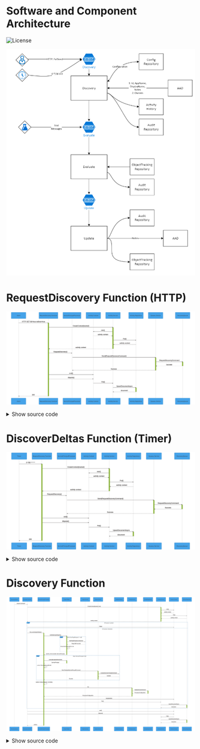 # Software and Component Architecture
![License](https://img.shields.io/badge/license-MIT-green.svg)


![Logical view](images/architecture-logical-view.png)

# RequestDiscovery Function (HTTP)
<div class="mermaid" id="seq_requestdiscoveryhttp">

![SEQ 1](images/seq_requestdiscoveryhttp.svg)

<details>
    <summary>Show source code</summary>
        ```mermaid
        sequenceDiagram
            participant C as client
            participant F as RequestDiscovery Function
            participant P as ServicePrincipalProcessor
            participant AC as Activity Context
            participant AS as Activity Service
            participant AR as Activity Repository
            participant QS as Queueu Service
            participant DQ as DiscoveryQueue

            C ->>+F: HTTP GET full=true redirect=true
            % Create Activity %
            F ->>+AS: CreateContext(tracked)
            AS ->> AC: ctor()
            AC -->> AS: activity context
            AS ->> AR: Put()
            AR -->> AS: activity context
            AS -->>-F: activity context

            F ->>+P: RequestDiscovery()
            P ->>+QS: Send(RequestDiscoveryCommand)
            QS ->>+DQ: RequestDiscoveryCommand
            DQ -->>-QS: Success
            QS -->>-P: Success

            F ->> AC: end()
            F ->> AC: dispose()
            AC ->> AS: Put()
            AS ->>+AR: UpsertDocumentAsync
            AR -->>-AS: document

            F -->>-C: 200
        ```
</details>
</div>

# DiscoverDeltas Function (Timer)
<div class="mermaid" id="seq_requestdiscoverytimer">

![SEQ 2](images/seq_requestdiscoverytimer.svg)
    
<details>
        <summary>Show source code</summary>
        ```mermaid
        sequenceDiagram
            participant C as Timer
            participant F as RequestDiscovery Function
            participant P as ServicePrincipalProcessor
            participant AC as Activity Context
            participant AS as Activity Service
            participant AR as Activity Repository
            participant QS as Queueu Service
            participant DQ as DiscoveryQueue

            C ->>+F: 0 */30 * * * *

            % Create Activity %
            F ->>+AS: CreateContext(tracked)
            AS ->> AC: ctor()
            AC -->> AS: activity context
            AS ->> AR: Put()
            AR -->> AS: activity context
            AS -->>-F: activity context

            F ->>+P: RequestDiscovery()
            P ->>+QS: Send(RequestDiscoveryCommand)
            QS ->>+DQ: RequestDiscoveryCommand
            DQ -->>-QS: Success
            QS -->>-P: Success

            F ->> AC: end()
            F ->> AC: dispose()
            AC ->> AS: Put()
            AS ->>+AR: UpsertDocumentAsync
            AR -->>-AS: document

            F -->>-C: 200
        ```
</details>
</div>


# Discovery Function
<div class="mermaid" id="seq_discoveryfunction">

![SEQ 3](images/seq_discoveryfunction.svg)

<details>
    <summary>Show source code</summary>
        ```mermaid
        sequenceDiagram
            participant DQ as DiscoveryQueue
            participant F as Discovery Function
            participant P as ServicePrincipal Processor
            participant GH as Graph Helper
            participant GS as Graph Service
            participant QS as Queue Service
            participant EQ as Evaluate Queue
            participant CS as Config Service
            participant CR as Config Repository
            participant AS as Activity Service
            participant AC as Activity Context
            participant AR as Activity Repository

            DQ -->>F: request command

            % Create Activity %
            F ->>+AS: CreateContext(tracked, lock)
            AS ->> AC: ctor()
            AC -->> AS: activity context
            AS ->> AR: Put()
            AR -->> AS: activity context
            AS -->>-F: activity context

            alt Processor Locked
                F ->> AC: Failed
            else Processor Unlocked
                F ->>+P: DiscoverDeltas(FullSeed)
                P ->>+GH: GetDeltaGraphObjects()
                loop while NextPageRequest != null
                GH ->> GS: NextPageRequest.GetAsync()
                GS -->> GH: Page (200 records)
                GH ->> GH: Prune Removed / Add to List
                end
                GH -->>-P: (metrics, IEnumerable::ServicePrincipal)


                loop each ServicePrincipal in list
                P ->>+GH: GetGraphObjectWithOwners
                GH -->>-P: ServicePrincipal
                P ->> P: contruct ServicePrincipalModel
                P ->>+QS: Send EvaluateServicePrincpalCommand
                QS ->> EQ: EvaluateServicePrincipalCommand
                EQ -->>QS: Success
                QS -->>-P: Success
                end
                P ->> P: Update Config (DeltaLink, RunState)
                P ->>+CS: Put
                CS ->>+CR: ReplaceDocumentAsync
                CR -->>-CS: ProcessorConfiguration
                CS -->>-P: ProcessorConfiguration

                P ->> AC: MergeMetrics
                P ->> AS: Put()
                AS ->>+AR: UpsertDocumentAsync
                AR -->>-AS: document
            end

            F ->> AC: end()
            F ->> AC: dispose()
            AC ->> AS: Put()
            AS ->>+AR: UpsertDocumentAsync
            AR -->>-AS: document

            P -->>-F: metrics
        ```
    </details>
</div>

